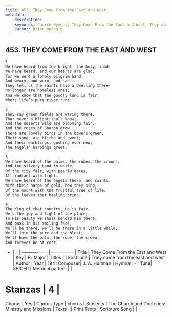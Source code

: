 ```yaml
---
title: 453. They Come From the East and West
metadata:
    description: 
    keywords: Church Hymnal, They Come From the East and West, They come from the east and west, 
    author: Brian Onang'o
---
```



## 453. THEY COME FROM THE EAST AND WEST

```txt
1.
We have heard from the bright, the holy, land;
We have heard, and our hearts are glad;
For we were a lonely pilgrim band,
And weary, and worn, and sad.
They tell us the saints have a dwelling there-
No longer are homeless ones;
And we know that the goodly land is fair,
Where life’s pure river runs.

2.
They say green fields are waving there,
That never a blight shall know;
And the deserts wild are blooming fair,
And the roses of Sharon grow.
There are lovely birds in the bowers green,
Their songs are blithe and sweet;
And their warblings, gushing ever new,
The angels’ harpings greet.

3.
We have heard of the palms, the robes, the crowns,
And the silvery band in white;
Of the city fair, with pearly gates,
All radiant with light.
We have heard of the angels there, and saints,
With their harps of gold, how they sing;
Of the mount with the fruitful tree of life,
Of the leaves that healing bring.

4.
The King of that country, He is fair,
He’s the joy and light of the place;
In His beauty we shall behold Him there,
And bask in His smiling face,
We’ll be there, we’ll be there in a little while,
We’ll join the pure and the blest;
We’ll have the palm, the robe, the crown,
And forever be at rest.
```

- |   -  |
-------------|------------|
Title | They Come From the East and West |
Key | E♭ Major |
Titles |  |
First Line | They come from the east and west |
Author | 
Year | 1941
Composer| J. A. Hultman |
Hymnal|  - |
Tune| SPICER |
Metrical pattern | |
# Stanzas | 4 |
Chorus | Yes |
Chorus Type | chorus |
Subjects | The Church and Doctrines: Ministry and Missions |
Texts |  |
Print Texts | 
Scripture Song |  |
  
